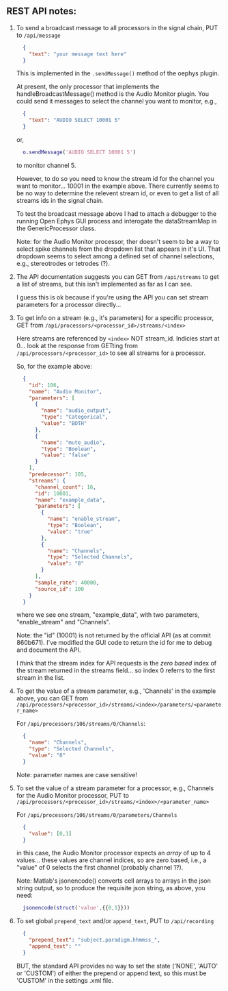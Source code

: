 ## REST API notes:

1. To send a broadcast message to all processors in the signal chain, PUT to `/api/message`
   ```json
     {
       "text": "your message text here"
     }
   ```
   This is implemented in the `.sendMessage()` method of the oephys plugin.

   At present, the only processor that implements the handleBroadcastMessage() method is the Audio Monitor plugin. You could send it messages to select the channel you want to monitor, e.g.,
   ```json
     {
       "text": "AUDIO SELECT 10001 5"
     }
   ```
   or,
   ```matlab
     o.sendMessage('AUDIO SELECT 10001 5')
   ```
   to monitor channel 5.

   However, to do so you  need to know the stream id for the channel you want to monitor... 10001 in the example above. There currently seems to be no way to determine the relevent stream id, or even to get a list of all streams ids in the signal chain.

   To test the broadcast message above I had to attach a debugger to the running Open Ephys GUI process and interogate the dataStreamMap in the GenericProcessor class.

   Note: for the Audio Monitor processor, ther doesn't seem to be a way to select spike channels from the dropdown list that appears in it's UI. That dropdown seems to select among a defined set of channel selections, e.g., stereotrodes or tetrodes (?).

2. The API documentation suggests you can GET from `/api/streams` to get a
   list of streams, but this isn't implemented as far as I can see.

   I guess this is ok because if you're using the API you can set stream parameters for a processor directly...

3. To get info on a stream (e.g., it's parameters) for a specific 
   processor, GET from `/api/processors/<processor_id>/streams/<index>`

   Here streams are referenced by `<index>` NOT stream_id. Indicies start at 0... look at the response from GETting from `/api/processors/<processor_id>` to see all streams for a processor.
   
   So, for the example above:
   ```json
     {
       "id": 106,
       "name": "Audio Monitor",
       "parameters": [
         {
           "name": "audio_output",
           "type": "Categorical",
           "value": "BOTH"
         },
         {
           "name": "mute_audio",
           "type": "Boolean",
           "value": "false"
         }
       ],
       "predecessor": 105,
       "streams": {
         "channel_count": 16,
         "id": 10001,
         "name": "example_data",
         "parameters": [
           {
             "name": "enable_stream",
             "type": "Boolean",
             "value": "true"
           },
           {
             "name": "Channels",
             "type": "Selected Channels",
             "value": "8"
           }
         ],
         "sample_rate": 40000,
         "source_id": 100
       }
     }
   ```
   where we see one stream, "example_data", with two parameters, "enable_stream" and "Channels".
  
   Note: the "id" (10001) is not returned by the official API (as at commit 860b671). I've modified the GUI code to return the id for me to debug and document the API.

   I *think* that the stream index for API requests is the *zero based* index of the stream returned in the streams field... so index 0 referrs to the first stream in the list.

4. To get the value of a stream parameter, e.g., 'Channels' in the example 
   above, you can GET from `/api/processors/<processor_id>/streams/<index>/parameters/<parameter_name>`

   For `/api/processors/106/streams/0/Channels`:
   ```json
     {
       "name": "Channels",
       "type": "Selected Channels",
       "value": "8"
     }
   ```
   Note: parameter names are case sensitive!

5. To set the value of a stream parameter for a processor, e.g., Channels 
   for the Audio Monitor processor, PUT to `/api/processors/<processor_id>/streams/<index>/<parameter_name>`
   
   For `/api/processors/106/streams/0/parameters/Channels`
   ```json
     {
       "value": [0,1]
     }
   ```
   in this case, the Audio Monitor processor expects an *array* of up to 4 values... these values are channel indices, so are zero based, i.e., a "value" of 0 selects the first channel (probably channel 1?).

   Note: Matlab's jsonencode() converts cell arrays to arrays in the json string output, so to produce the requisite json string, as above, you need:
   ```matlab
     jsonencode(struct('value',{{0,1}}))
   ```
6. To set global `prepend_text` and/or `append_text`, PUT to
   `/api/recording`
   ```json
     {
       "prepend_text": "subject.paradigm.hhmmss_",
       "append_text": ""
     }
   ```  
   BUT, the standard API provides no way to set the state ('NONE', 'AUTO' or 'CUSTOM') of either the prepend or append text, so this must be 'CUSTOM' in the settings .xml file.
